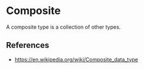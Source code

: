 # Composite

A composite type is a collection of other types.

## References

- https://en.wikipedia.org/wiki/Composite_data_type
